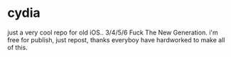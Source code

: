 # cydia
just a very cool repo for old iOS.. 3/4/5/6 Fuck The New Generation. i'm free for publish, just repost, thanks everyboy have hardworked to make all of this.
